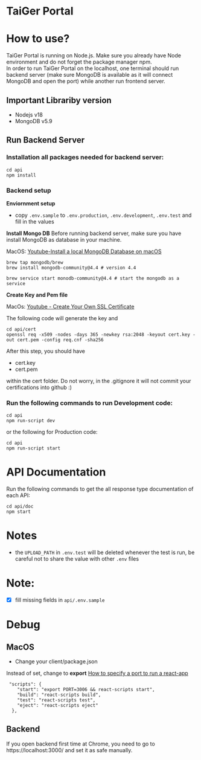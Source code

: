 # TaiGer Portal

# How to use?
TaiGer Portal is running on Node.js. Make sure you already have Node environment and do not forget the package manager npm.\
In order to run TaiGer Portal on the localhost, one terminal should run backend server (make sure MongoDB is available as it will connect MongoDB and open the port) while another run frontend server.

## Important Librariby version
* Nodejs v18
* MongoDB v5.9

## Run Backend Server
### Installation all packages needed for backend server:
```
cd api
npm install
```
### Backend setup 

**Enviornment setup**
- copy `.env.sample` to `.env.production`, `.env.development`, `.env.test` and fill in the values

**Install Mongo DB**
Before running backend server, make sure you have install MongoDB as database in your machine. 

MacOS: [Youtube-Install a local MongoDB Database on macOS](https://www.youtube.com/watch?v=BwVOIRX3VXk)
```
brew tap mongodb/brew
brew install mongodb-community@4.4 # version 4.4
```
```
brew service start monodb-community@4.4 # start the mongodb as a service
```
**Create Key and Pem file**

MacOs: [Youtube - Create Your Own SSL Certificate](https://www.youtube.com/watch?v=sR4_YISXNZE)

The following code will generate the key and 
```
cd api/cert
openssl req -x509 -nodes -days 365 -newkey rsa:2048 -keyout cert.key -out cert.pem -config req.cnf -sha256
```
After this step, you should have 
* cert.key
* cert.pem 

within the cert folder. Do not worry, in the .gitignore it will not commit your certifications into github :)

### Run the following commands to run Development code:
```
cd api
npm run-script dev
```
or the following for Production code:
```
cd api
npm run-script start
```
# API Documentation
Run the following commands to get the all response type documentation of each API:
```
cd api/doc
npm start
```

# Notes
- the `UPLOAD_PATH` in `.env.test` will be deleted whenever the test is run, be careful not to share the value with other `.env` files

# Note:
- [x] fill missing fields in `api/.env.sample`


# Debug
## MacOS
* Change your client/package.json

Instead of set, change to **export**  [How to specify a port to run a react-app](https://stackoverflow.com/questions/40714583/how-to-specify-a-port-to-run-a-create-react-app-based-project)
```
 "scripts": {
    "start": "export PORT=3006 && react-scripts start",
    "build": "react-scripts build",
    "test": "react-scripts test",
    "eject": "react-scripts eject"
  },
```
## Backend 
If you open backend first time at Chrome, you need to go to https://localhost:3000/ and set it as safe manually.